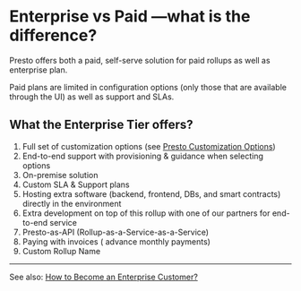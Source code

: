 # Enterprise vs Paid —what is the difference?

Presto offers both a paid, self-serve solution for paid rollups as well as enterprise plan.

Paid plans are limited in configuration options (only those that are available through the UI) as well as support and SLAs.

## What the Enterprise Tier offers?

1. Full set of customization options (see [Presto Customization Options](https://www.notion.so/Presto-Customization-Options-c0d02f274bca4e73b9573d76214dd85a?pvs=21))
2. End-to-end support with provisioning & guidance when selecting options
3. On-premise solution
4. Custom SLA & Support plans
5. Hosting extra software (backend, frontend, DBs, and smart contracts) directly in the environment
6. Extra development on top of this rollup with one of our partners for end-to-end service
7. Presto-as-API (Rollup-as-a-Service-as-a-Service)
8. Paying with invoices ( advance monthly payments)
9. Custom Rollup Name

***

See also: [How to Become an Enterprise Customer?](https://www.notion.so/How-to-Become-an-Enterprise-Customer-399550f40c1f4dfc9f8e11263f7c246f?pvs=21)
